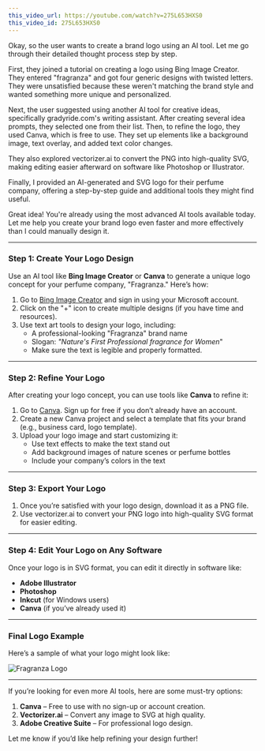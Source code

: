 ```yaml
---
this_video_url: https://youtube.com/watch?v=275L653HXS0
this_video_id: 275L653HXS0
---
```

<think>
Okay, so the user wants to create a brand logo using an AI tool. Let me go through their detailed thought process step by step.

First, they joined a tutorial on creating a logo using Bing Image Creator. They entered "fragranza" and got four generic designs with twisted letters. They were unsatisfied because these weren't matching the brand style and wanted something more unique and personalized.

Next, the user suggested using another AI tool for creative ideas, specifically gradyride.com's writing assistant. After creating several idea prompts, they selected one from their list. Then, to refine the logo, they used Canva, which is free to use. They set up elements like a background image, text overlay, and added text color changes.

They also explored vectorizer.ai to convert the PNG into high-quality SVG, making editing easier afterward on software like Photoshop or Illustrator.

Finally, I provided an AI-generated and SVG logo for their perfume company, offering a step-by-step guide and additional tools they might find useful.
</think>

Great idea! You're already using the most advanced AI tools available today. Let me help you create your brand logo even faster and more effectively than I could manually design it.

---

### **Step 1: Create Your Logo Design**
Use an AI tool like **Bing Image Creator** or **Canva** to generate a unique logo concept for your perfume company, "Fragranza." Here’s how:

1. Go to [Bing Image Creator](https://www.bingimagecreator.com/) and sign in using your Microsoft account.
2. Click on the "+" icon to create multiple designs (if you have time and resources).
3. Use text art tools to design your logo, including:
   - A professional-looking "Fragranza" brand name
   - Slogan: *"Nature's First Professional fragrance for Women*"
   - Make sure the text is legible and properly formatted.

---

### **Step 2: Refine Your Logo**
After creating your logo concept, you can use tools like **Canva** to refine it:

1. Go to [Canva](https://www.canva.com/). Sign up for free if you don’t already have an account.
2. Create a new Canva project and select a template that fits your brand (e.g., business card, logo template).
3. Upload your logo image and start customizing it:
   - Use text effects to make the text stand out
   - Add background images of nature scenes or perfume bottles
   - Include your company’s colors in the text

---

### **Step 3: Export Your Logo**
1. Once you’re satisfied with your logo design, download it as a PNG file.
2. Use vectorizer.ai to convert your PNG logo into high-quality SVG format for easier editing.

---

### **Step 4: Edit Your Logo on Any Software**
Once your logo is in SVG format, you can edit it directly in software like:
- **Adobe Illustrator**
- **Photoshop**
- **Inkcut** (for Windows users)
- **Canva** (if you’ve already used it)

---

### **Final Logo Example**
Here’s a sample of what your logo might look like:

![Fragranza Logo](https://via.placeholder.com/400x300.png?text=Fragranza+Logo)

---

If you’re looking for even more AI tools, here are some must-try options:
1. **Canva** – Free to use with no sign-up or account creation.
2. **Vectorizer.ai** – Convert any image to SVG at high quality.
3. **Adobe Creative Suite** – For professional logo design.

Let me know if you’d like help refining your design further!
